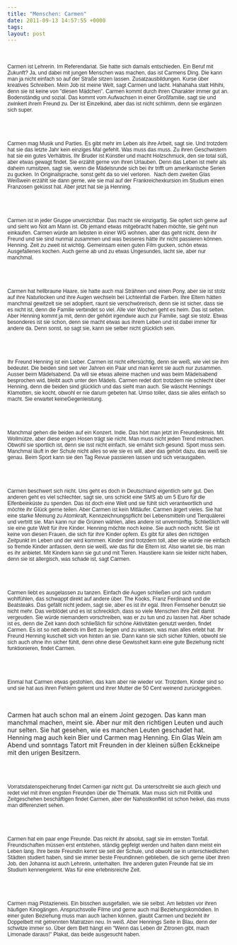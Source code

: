```yaml
---
title: "Menschen: Carmen"
date: 2011-09-13 14:57:55 +0000
tags: 
layout: post
---
```

<p>
	&nbsp;</p>
<p style="font-style: normal; widows: 2; orphans: 2; ">
	<font color="#222222"><font face="Arial, Verdana, sans-serif"><font size="2" style="font-size: 9pt"><span style="background: #ffffff">Carmen ist Lehrerin. Im Referendariat. Sie hatte sich damals entschieden. Ein Beruf mit Zukunft? Ja, und dabei mit jungen Menschen was machen, das ist Carmens Ding. Die kann man ja nicht einfach so auf der Straße sitzen lassen. Zusatzausbildungen. Kurse über kreatives Schreiben. Mein Job ist meine Welt, sagt Carmen und lacht. Hahahaha statt Hihihi, denn sie ist keine von &quot;diesen Mädchen&quot;. Carmen kommt durch ihren Charakter immer gut an. Bodenständig und sozial. Das kommt vom Aufwachsen in einer Großfamilie, sagt sie und zwinkert ihrem Freund zu. Der ist Einzelkind, aber das ist nicht schlimm, denn sie ergänzen sich super.</span></font></font></font></p>
<p style="widows: 2; orphans: 2">
	<br />
	&nbsp;</p>
<p style="font-style: normal; widows: 2; orphans: 2; ">
	<font color="#222222"><font face="Arial, Verdana, sans-serif"><font size="2" style="font-size: 9pt"><span style="background: #ffffff">Carmen mag Musik und Parties. Es gibt mehr im Leben als ihre Arbeit, sagt sie. Und trotzdem hat sie das letzte Jahr kein einziges Mal gefehlt. Was muss das muss. Zu ihren Geschwistern hat sie ein gutes Verhältnis. Ihr Bruder ist Künstler und macht Holzschmuck, den sie total süß, aber etwas gewagt findet. Sie erzählt gerne von ihren Urlauben. Denn das Leben ist mehr als daheim rumsitzen, sagt sie, wenn die Mädelsrunde sich bei ihr trifft um amerikanische Serien zu gucken. In Originalsprache, sonst geht da so viel verloren. &nbsp;Nach dem zweiten Glas Weißwein erzählt sie dann gerne, wie sie mal auf der Frankreichexkursion im Studium einen Franzosen geküsst hat. Aber jetzt hat sie ja Henning.&nbsp;</span></font></font></font></p>
<p style="widows: 2; orphans: 2">
	<br />
	&nbsp;</p>
<p style="font-style: normal; widows: 2; orphans: 2; ">
	<font color="#222222"><font face="Arial, Verdana, sans-serif"><font size="2" style="font-size: 9pt"><span style="background: #ffffff">Carmen ist in jeder Gruppe unverzichtbar. Das macht sie einzigartig. Sie opfert sich gerne auf und sieht wo Not am Mann ist. Ob jemand etwas mitgebracht haben möchte, sie geht nun einkaufen. Carmen würde am liebsten in einer WG wohnen, aber das geht nicht, denn ihr Freund und sie sind nunmal zusammen und was besseres hätte ihr nicht passieren können. Henning. Zeit zu zweit ist wichtig. Gemeinsam einen guten Film gucken, schön etwas Ausgefallenes kochen. Auch gerne ab und zu etwas Ungesundes, lacht sie, aber nur manchmal.&nbsp;</span></font></font></font></p>
<p style="widows: 2; orphans: 2">
	<br />
	&nbsp;</p>
<p style="font-style: normal; widows: 2; orphans: 2; ">
	<font color="#222222"><font face="Arial, Verdana, sans-serif"><font size="2" style="font-size: 9pt"><span style="background: #ffffff">Carmen hat hellbraune Haare, sie hatte auch mal Strähnen und einen Pony, aber sie ist stolz auf ihre Naturlocken und ihre Augen wechseln bei Lichteinfall die Farben. Ihre Eltern hätten manchmal gewitzelt sie sei adoptiert, raunt sie verschwörerisch, denn sie ist sicher, dass sie es nicht ist, denn die Familie verbindet so viel. Alle vier Wochen geht es heim. Das ist selten. Aber Henning kommt ja mit, denn der gehört irgendwie auch zur Familie, sagt sie stolz. Etwas besonderes ist sie schon, denn sie macht etwas aus ihrem Leben und ist dabei immer für andere da. Denn sonst, so sagt sie, kann sie selber nicht glücklich sein.</span></font></font></font></p>
<p style="widows: 2; orphans: 2">
	<br />
	&nbsp;</p>
<p style="font-style: normal; widows: 2; orphans: 2; ">
	<font color="#222222"><font face="Arial, Verdana, sans-serif"><font size="2" style="font-size: 9pt"><span style="background: #ffffff">Ihr Freund Henning ist ein Lieber. Carmen ist nicht eifersüchtig, denn sie weiß, wie viel sie ihm bedeutet. Die beiden sind seit vier Jahren ein Paar und man kennt sie auch nur zusammen. Ausser beim Mädelsabend. Da will sie etwas alleine machen und was beim Mädelsabend besprochen wid, bleibt auch unter den Mädels. Carmen redet dort trotzdem nie schlecht über Henning, denn die beiden sind glücklich und das sieht man auch. Sie wäscht Hennings Klamotten, sie kocht, obwohl er nie darum gebeten hat. Umso toller, dass sie alles einfach so macht. Sie erwartet keineGegenleistung.</span></font></font></font></p>
<p style="widows: 2; orphans: 2">
	<br />
	&nbsp;</p>
<p style="font-style: normal; widows: 2; orphans: 2; ">
	<font color="#222222"><font face="Arial, Verdana, sans-serif"><font size="2" style="font-size: 9pt"><span style="background: #ffffff">Manchmal gehen die beiden auf ein Konzert. Indie. Das hört man jetzt im Freundeskreis. Mit Wollmütze, aber diese engen Hosen trägt sie nicht. Man muss nicht jeden Trend mitmachen. Obwohl sie sportlich ist, denn sie isst nicht einfach, sie ernährt sich gesund. Sport muss sein. Manchmal läuft in der Schule nicht alles so wie sie es will, aber das gehört dazu, das weiß sie genau. Beim Sport kann sie den Tag Revue passieren lassen und sich verausgaben.</span></font></font></font></p>
<p style="widows: 2; orphans: 2">
	<br />
	&nbsp;</p>
<p style="font-style: normal; widows: 2; orphans: 2; ">
	<font color="#222222"><font face="Arial, Verdana, sans-serif"><font size="2" style="font-size: 9pt"><span style="background: #ffffff">Carmen beschwert sich nicht. Uns geht es doch in Deutschland eigentlich sehr gut. Den anderen geht es viel schlechter, sagt sie, uns schickt eine SMS ab um 5 Euro für die Elfenbeinküste zu spenden. Das ist doch eine Welt und sie fühlt sich verantwortlich und möchte ihr Glück gerne teilen. Aber Carmen ist kein Mitläufer. Carmen ärgert vieles. Sie hat eine starke Meinung zu Atomkraft, Kennzeichnungspflicht bei Lebensmitteln und Tierquälerei und vertritt sie. Man kann nur die Grünen wählen, alles andere ist unvernünftig. Schließlich will sie eine gute Welt für ihre Kinder. Henning möchte noch keine. Sie auch noch nicht. Sie ist keine von diesen Frauen, die sich für ihre Kinder opfern. Es gibt für alles den richtigen Zeitpunkt im Leben und der wird kommen. Kinder sind trotzdem toll, aber sie würde nie einfach so fremde Kinder anfassen, denn sie weiß, wie das für die Eltern ist. Also wartet sie, bis man es ihr anbietet. Mit Kindern kann sie gut und mit Tieren. Haustiere kann sie leider nicht haben, denn sie ist allergisch, was schade ist, sagt Carmen.</span></font></font></font></p>
<p style="widows: 2; orphans: 2">
	<br />
	&nbsp;</p>
<p style="font-style: normal; widows: 2; orphans: 2; ">
	<font color="#222222"><font face="Arial, Verdana, sans-serif"><font size="2" style="font-size: 9pt"><span style="background: #ffffff">Carmen liebt es ausgelassen zu tanzen. Einfach die Augen schließen und sich rundum wohlfühlen, das schwappt direkt auf andere über. The Kooks, Franz Ferdinand und die Beatsteaks. Das gefällt nicht jedem, sagt sie, aber es ist ihr egal. Ihren Fernseher benutzt sie nicht mehr. Das verblödet und es ist schrecklich, dass so viele Menschen ihre Zeit damit vergeuden. Sie würde niemandem vorschreiben, was er zu tun und zu lassen hat. Aber schade ist es, denn die Zeit kann doch schließlich für schöne Aktivitäten genutzt werden, findet Carmen. Es ist so nett abends im Bett zu liegen und zu wissen, was man alles erlebt hat. Ihr Freund Henning kuschelt sich von hinten an sie. Dann kann sie sich sicher fühlen, obwohl sie sich auch ohne ihn sicher fühlt, denn ohne diese Gewissheit kann eine gute Beziehung nicht funktionieren, findet Carmen.</span></font></font></font></p>
<p style="widows: 2; orphans: 2">
	<br />
	&nbsp;</p>
<p style="font-style: normal; widows: 2; orphans: 2; ">
	<font color="#222222"><font face="Arial, Verdana, sans-serif"><font size="2" style="font-size: 9pt"><span style="background: #ffffff">Einmal hat Carmen etwas gestohlen, das kam aber nie wieder vor. Trotzdem, Kinder sind so und sie hat aus ihren Fehlern gelernt und ihrer Mutter die 50 Cent weinend zurückgegeben.&nbsp;</span></font></font></font></p>
<p style="font-style: normal; widows: 2; orphans: 2; ">
	&nbsp;</p>
<p style="font-style: normal; widows: 2; orphans: 2; ">
	Carmen hat auch schon mal an einem Joint gezogen. Das kann man manchmal machen, meint sie. Aber nur mit den richtigen Leuten und auch nur selten. Sie hat gesehen, wie es manchen Leuten geschadet hat. Henning mag auch kein Bier und Carmen mag Henning. Ein Glas Wein am Abend und sonntags Tatort mit Freunden in der kleinen süßen Eckkneipe mit den urigen Besitzern.</p>
<p style="widows: 2; orphans: 2">
	<br />
	&nbsp;</p>
<p style="font-style: normal; widows: 2; orphans: 2; ">
	<font color="#222222"><font face="Arial, Verdana, sans-serif"><font size="2" style="font-size: 9pt"><span style="background: #ffffff">Vorratsdatenspeicherung findet Carmen gar nicht gut. Da unterschreibt sie auch gleich und redet viel mit ihren engsten Freunden über die Thematik. Man muss sich mit Politik und Zeitgeschehen beschäftigen findet Carmen, aber der Nahostkonflikt ist schon heikel, das muss man differenziert sehen.</span></font></font></font></p>
<p style="widows: 2; orphans: 2">
	<br />
	&nbsp;</p>
<p style="font-style: normal; widows: 2; orphans: 2; ">
	<font color="#222222"><font face="Arial, Verdana, sans-serif"><font size="2" style="font-size: 9pt"><span style="background: #ffffff">Carmen hat ein paar enge Freunde. Das reicht ihr absolut, sagt sie im ernsten Tonfall. Freundschaften müssen erst entstehen, ständig gepfelgt werden und halten dann meist ein Leben lang. Ihre beste Freundin kennt sie seit der Schule, und obwohl sie in unterschiedlichen Städten studiert haben, sind sie immer beste Freundinnen geblieben, die sich gerne über ihren Job, den Johanna ist auch Lehrerin, unterhalten. Ihre anderen guten Freunde hat sie im Studium kennengelernt. Was für eine erlebnisreiche Zeit.</span></font></font></font></p>
<p style="widows: 2; orphans: 2">
	<br />
	&nbsp;</p>
<p style="font-style: normal; widows: 2; orphans: 2; ">
	<font color="#222222"><font face="Arial, Verdana, sans-serif"><font size="2" style="font-size: 9pt"><span style="background: #ffffff">Carmen mag Pistazieneis. Ein bisschen ausgefallen, wie sie selbst. Am liebsten vor ihren häufigen Kinogängen. Anspruchsvolle Filme und gerne auch mal Beziehungskomödien. In einer guten Beziehung muss man auch lachen können, glaubt Carmen und bezieht ihr Doppelbett mit getrennten Matratzen neu. In weiß. Aber Hennings Seite in Blau, denn der schwitze immer so. Über dem Bett hängt ein &quot;Wenn das Leben dir Zitronen gibt, mach Limonade daraus!&quot; Plakat, das beide ausgesucht haben.</span></font></font></font></p>
